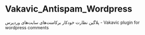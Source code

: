 # Vakavic_Antispam_Wordpress
پلاگین نظارت خودکار برکامنت‌های سایت‌های وردپرس - Vakavic plugin for wordpress comments
